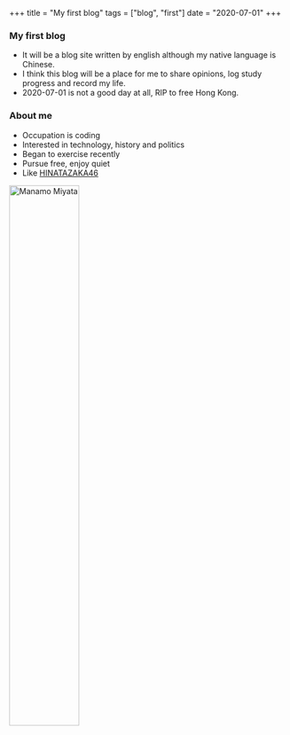 +++
title =  "My first blog"
tags = ["blog", "first"]
date = "2020-07-01"
+++

### My first blog
* It will be a blog site written by english although my native language is Chinese.
* I think this blog will be a place for me to share opinions, log study progress and record my life.
* 2020-07-01 is not a good day at all, RIP to free Hong Kong.

### About me
* Occupation is coding
* Interested in technology, history and politics
* Began to exercise recently
* Pursue free, enjoy quiet
* Like [HINATAZAKA46](https://www.hinatazaka46.com)

<img src="/images/manamo1.jpeg" alt="Manamo Miyata" width="50%" height="50%" align="middle" />
<!-- ![Manamo Miyata](/images/manamo1.jpeg) -->